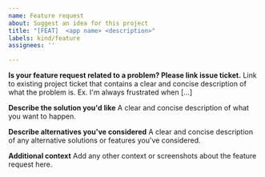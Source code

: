 ```yaml
---
name: Feature request
about: Suggest an idea for this project
title: "[FEAT]  <app name> <description>"
labels: kind/feature
assignees: ''

---
```


**Is your feature request related to a problem? Please link issue ticket.**
Link to existing project ticket that contains a clear and concise description of what the problem is. Ex. I'm always frustrated when [...]

**Describe the solution you'd like**
A clear and concise description of what you want to happen.

**Describe alternatives you've considered**
A clear and concise description of any alternative solutions or features you've considered.

**Additional context**
Add any other context or screenshots about the feature request here.
